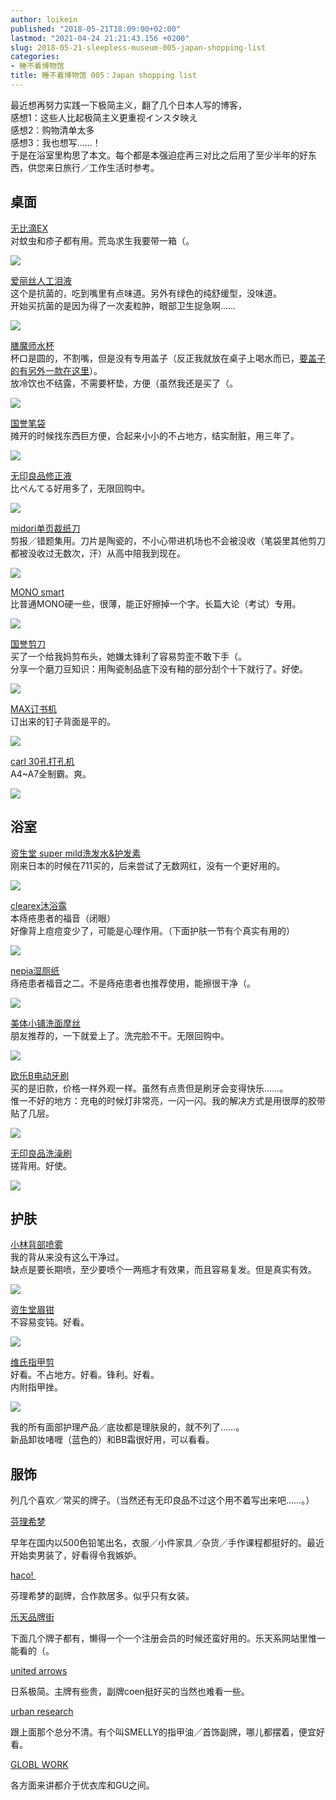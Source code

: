 ```yaml
---
author: loikein
published: "2018-05-21T18:09:00+02:00"
lastmod: "2021-04-24 21:21:43.156 +0200"
slug: 2018-05-21-sleepless-museum-005-japan-shopping-list
categories:
- 睡不着博物馆
title: 睡不着博物馆 005：Japan shopping list
---
```

最近想再努力实践一下极简主义，翻了几个日本人写的博客，  
感想1：这些人比起极简主义更重视インスタ映え  
感想2：购物清单太多  
感想3：我也想写……！  
于是在浴室里构思了本文。每个都是本强迫症再三对比之后用了至少半年的好东西，供您来日旅行／工作生活时参考。  

## 桌面

[无比滴EX](http://amzn.asia/8tIyzU1)  
对蚊虫和疹子都有用。荒岛求生我要带一箱（。  

[![](/post-img/2018-05-21-shui-bu-zhao-bo-wu-guan-005-japan-shopping-list-81vMaN7iypL._SL1500_.jpg)](../images/2018-05-21-shui-bu-zhao-bo-wu-guan-005-japan-shopping-list-81vMaN7iypL._SL1500_.jpg)


[爱丽丝人工泪液](http://amzn.asia/ceto5hr)  
这个是抗菌的，吃到嘴里有点味道。另外有绿色的纯舒缓型，没味道。  
开始买抗菌的是因为得了一次麦粒肿，眼部卫生捉急啊……  

[![](/post-img/2018-05-21-shui-bu-zhao-bo-wu-guan-005-japan-shopping-list-71DhixNC9OL._SL1130_.jpg)](../images/2018-05-21-shui-bu-zhao-bo-wu-guan-005-japan-shopping-list-71DhixNC9OL._SL1130_.jpg)


[膳魔师水杯](http://amzn.asia/7noLuT3)  
杯口是圆的，不割嘴，但是没有专用盖子（反正我就放在桌子上喝水而已，[要盖子的有另外一款在这里](http://amzn.asia/ajUcUdg)）。  
放冷饮也不结露，不需要杯垫，方便（虽然我还是买了（。  

[![](/post-img/2018-05-21-shui-bu-zhao-bo-wu-guan-005-japan-shopping-list-41wNksCkJ6L._SL1000_.jpg)](../images/2018-05-21-shui-bu-zhao-bo-wu-guan-005-japan-shopping-list-41wNksCkJ6L._SL1000_.jpg)


[国誉笔袋](http://amzn.asia/dtakixq)  
摊开的时候找东西巨方便，合起来小小的不占地方，结实耐脏，用三年了。  

[![](/post-img/2018-05-21-shui-bu-zhao-bo-wu-guan-005-japan-shopping-list-61YRPVTq8NL._SL1000_.jpg)](../images/2018-05-21-shui-bu-zhao-bo-wu-guan-005-japan-shopping-list-61YRPVTq8NL._SL1000_.jpg)


[无印良品修正液](https://www.muji.net/store/cmdty/detail/4547315138173)  
比ぺんてる好用多了，无限回购中。  

[![](/post-img/2018-05-21-shui-bu-zhao-bo-wu-guan-005-japan-shopping-list-4547315138173_1260.jpg)](../images/2018-05-21-shui-bu-zhao-bo-wu-guan-005-japan-shopping-list-4547315138173_1260.jpg)


[midori单页裁纸刀](http://amzn.asia/5E25v3p)  
剪报／错题集用。刀片是陶瓷的，不小心带进机场也不会被没收（笔袋里其他剪刀都被没收过无数次，汗）从高中陪我到现在。  

[![](/post-img/2018-05-21-shui-bu-zhao-bo-wu-guan-005-japan-shopping-list-51UAa48GqWL._SL1000_.jpg)](../images/2018-05-21-shui-bu-zhao-bo-wu-guan-005-japan-shopping-list-51UAa48GqWL._SL1000_.jpg)


[MONO smart](http://amzn.asia/aHgTHHE)  
比普通MONO硬一些，很薄，能正好擦掉一个字。长篇大论（考试）专用。  

[![](/post-img/2018-05-21-shui-bu-zhao-bo-wu-guan-005-japan-shopping-list-51ucShvbgPL._SL1000_.jpg)](../images/2018-05-21-shui-bu-zhao-bo-wu-guan-005-japan-shopping-list-51ucShvbgPL._SL1000_.jpg)


[国誉剪刀](http://amzn.asia/bUoJq9S)  
买了一个给我妈剪布头，她嫌太锋利了容易剪歪不敢下手（。  
分享一个磨刀豆知识：用陶瓷制品底下没有釉的部分刮个十下就行了。好使。  

[![](/post-img/2018-05-21-shui-bu-zhao-bo-wu-guan-005-japan-shopping-list-51elY6P9G4L._SL1000_.jpg)](../images/2018-05-21-shui-bu-zhao-bo-wu-guan-005-japan-shopping-list-51elY6P9G4L._SL1000_.jpg)


[MAX订书机](http://amzn.asia/12XFLjS)  
订出来的钉子背面是平的。  

[![](/post-img/2018-05-21-shui-bu-zhao-bo-wu-guan-005-japan-shopping-list-51mz3CGyRPL._SL1000_.jpg)](../images/2018-05-21-shui-bu-zhao-bo-wu-guan-005-japan-shopping-list-51mz3CGyRPL._SL1000_.jpg)


[carl 30孔打孔机](http://amzn.asia/9tFeXo3)  
A4~A7全制霸。爽。  

[![](/post-img/2018-05-21-shui-bu-zhao-bo-wu-guan-005-japan-shopping-list-51yNIRmrowL._SL1001_.jpg)](../images/2018-05-21-shui-bu-zhao-bo-wu-guan-005-japan-shopping-list-51yNIRmrowL._SL1001_.jpg)


## 浴室

[资生堂 super mild洗发水&护发素](http://amzn.asia/4La76h4)  
刚来日本的时候在711买的，后来尝试了无数网红，没有一个更好用的。  

[![](/post-img/2018-05-21-shui-bu-zhao-bo-wu-guan-005-japan-shopping-list-51%2Bo%2BipPi1L._SL800_.jpg)](../images/2018-05-21-shui-bu-zhao-bo-wu-guan-005-japan-shopping-list-51%2Bo%2BipPi1L._SL800_.jpg)


[clearex沐浴露](http://amzn.asia/9PmcLZP)  
本痔疮患者的福音（闭眼）  
好像背上痘痘变少了，可能是心理作用。（下面护肤一节有个真实有用的）  

[![](/post-img/2018-05-21-shui-bu-zhao-bo-wu-guan-005-japan-shopping-list-71fQZfz5moL._SL1500_.jpg)](../images/2018-05-21-shui-bu-zhao-bo-wu-guan-005-japan-shopping-list-71fQZfz5moL._SL1500_.jpg)


[nepia湿厕纸](http://amzn.asia/8C43bpt)  
痔疮患者福音之二。不是痔疮患者也推荐使用，能擦很干净（。  

[![](/post-img/2018-05-21-shui-bu-zhao-bo-wu-guan-005-japan-shopping-list-616rWsz6YWL._SL1200_.jpg)](../images/2018-05-21-shui-bu-zhao-bo-wu-guan-005-japan-shopping-list-616rWsz6YWL._SL1200_.jpg)


[美体小铺洗面摩丝](http://amzn.asia/aj0bD94)  
朋友推荐的，一下就爱上了。洗完脸不干。无限回购中。  

[![](/post-img/2018-05-21-shui-bu-zhao-bo-wu-guan-005-japan-shopping-list-418l70KdZnL.jpg)](../images/2018-05-21-shui-bu-zhao-bo-wu-guan-005-japan-shopping-list-418l70KdZnL.jpg)


[欧乐B电动牙刷](http://amzn.asia/9V0hq1H)  
买的是旧款，价格一样外观一样。虽然有点贵但是刷牙会变得快乐……。  
惟一不好的地方：充电的时候灯非常亮，一闪一闪。我的解决方式是用很厚的胶带贴了几层。  

[![](/post-img/2018-05-21-shui-bu-zhao-bo-wu-guan-005-japan-shopping-list-51xbNWoUI7L._SL1000_.jpg)](../images/2018-05-21-shui-bu-zhao-bo-wu-guan-005-japan-shopping-list-51xbNWoUI7L._SL1000_.jpg)


[无印良品洗澡刷](https://www.muji.net/store/cmdty/detail/4549337077560?searchno=12)  
搓背用。好使。  

[![](/post-img/2018-05-21-shui-bu-zhao-bo-wu-guan-005-japan-shopping-list-4549337077560_1260.jpg)](../images/2018-05-21-shui-bu-zhao-bo-wu-guan-005-japan-shopping-list-4549337077560_1260.jpg)

## 护肤

[小林背部喷雾](http://amzn.asia/f1o4bXK)  
我的背从来没有这么干净过。  
缺点是要长期喷，至少要喷个一两瓶才有效果，而且容易复发。但是真实有效。  

[![](/post-img/2018-05-21-shui-bu-zhao-bo-wu-guan-005-japan-shopping-list-81bM3WxVcxL._SL1500_.jpg)](../images/2018-05-21-shui-bu-zhao-bo-wu-guan-005-japan-shopping-list-81bM3WxVcxL._SL1500_.jpg)


[资生堂眉钳](http://amzn.asia/7n4C9Ig)  
不容易变钝。好看。  

[![](/post-img/2018-05-21-shui-bu-zhao-bo-wu-guan-005-japan-shopping-list-31a3FxnF0EL.jpg)](../images/2018-05-21-shui-bu-zhao-bo-wu-guan-005-japan-shopping-list-31a3FxnF0EL.jpg)


[维氏指甲剪](http://amzn.asia/bxobO2y)  
好看。不占地方。好看。锋利。好看。  
内附指甲挫。  

[![](/post-img/2018-05-21-shui-bu-zhao-bo-wu-guan-005-japan-shopping-list-41N2XmzlsoL.jpg)](../images/2018-05-21-shui-bu-zhao-bo-wu-guan-005-japan-shopping-list-41N2XmzlsoL.jpg)


我的所有面部护理产品／底妆都是理肤泉的，就不列了……。  
新品卸妆啫喱（蓝色的）和BB霜很好用，可以看看。  


## 服饰

列几个喜欢／常买的牌子。（当然还有无印良品不过这个用不着写出来吧……。）


[芬理希梦](https://www.felissimo.co.jp/)

早年在国内以500色铅笔出名，衣服／小件家具／杂货／手作课程都挺好的。最近开始卖男装了，好看得令我嫉妒。

  

[haco! ](https://www.haco.jp/)

芬理希梦的副牌，合作款居多。似乎只有女装。

  

[乐天品牌街](https://brandavenue.rakuten.co.jp/)

下面几个牌子都有，懒得一个一个注册会员的时候还蛮好用的。乐天系网站里惟一能看的（。

  

[united arrows](http://store.united-arrows.co.jp/)

日系极简。主牌有些贵，副牌coen挺好买的当然也难看一些。

  

[urban research](https://www.urban-research.jp/)

跟上面那个总分不清。有个叫SMELLY的指甲油／首饰副牌，哪儿都摆着，便宜好看。

  

[GLOBL WORK](http://www.dot-st.com/globalwork/)

各方面来讲都介于优衣库和GU之间。
